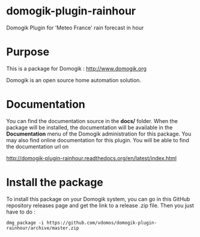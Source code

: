 # domogik-plugin-rainhour
Domogik Plugin for 'Meteo France' rain forecast in hour


# Purpose

This is a package for Domogik : http://www.domogik.org

Domogik is an open source home automation solution.


# Documentation 

You can find the documentation source in the **docs/** folder. When the package will be installed, the documentation will be available in the **Documentation** menu of the Domogik administration for this package.
You may also find online documentation for this plugin. You will be able to find the documentation url on 

http://domogik-plugin-rainhour.readthedocs.org/en/latest/index.html


# Install the package

To install this package on your Domogik system, you can go in this GitHub repository releases page and get the link to a release .zip file. Then you just have to do :

    dmg_package -i https://github.com/vdomos/domogik-plugin-rainhour/archive/master.zip
